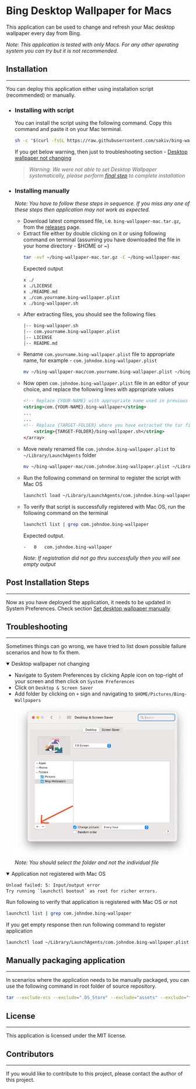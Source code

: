 # Bing Desktop Wallpaper for Macs
This application can be used to change and refresh your Mac desktop wallpaper every day from Bing.

*Note: This application is tested with only Macs. For any other operating system you can try but it is not recommended.*
## Installation
---
You can deploy this application either using installation script (recommended) or manually.
* ### Installing with script

    You can install the script using the following command. Copy this command and paste it on your Mac terminal.

    ```bash
    sh -c "$(curl -fsSL https://raw.githubusercontent.com/sakiv/bing-wallpaper-mac/main/install.sh)"
    ```

    If you get below warning, then just to troubleshooting section - [Desktop wallpaper not changing](#set-desktop-wallpaper)
    
    > *Warning: We were not able to set Desktop Wallpaper systematically, please perform [final step](#set-desktop-wallpaper) to complete installation*

* ### Installing manually
    *Note: You have to follow these steps in sequence. If you miss any one of these steps then application may not work as expected.* 

    * Download latest compressed file, i.e. `bing-wallpaper-mac.tar.gz`, from the [releases](https://github.com/sakiv/bing-wallpaper-mac/releases) page.
    * Extract file either by double clicking on it or using following command on terminal (assuming you have downloaded the file in your home directory - $HOME or ~)
        ```bash
        tar -xvf ~/bing-wallpaper-mac.tar.gz -C ~/bing-wallpaper-mac
        ```
        Expected output
        ```
        x ./
        x ./LICENSE
        x ./README.md
        x ./com.yourname.bing-wallpaper.plist
        x ./bing-wallpaper.sh
        ```
    * After extracting files, you should see the following files
        ```
        |-- bing-wallpaper.sh    
        |-- com.yourname.bing-wallpaper.plist    
        │-- LICENSE
        │-- README.md
        ```
    * Rename `com.yourname.bing-wallpaper.plist` file to appropriate name, for example - `com.johndoe.bing-wallpaper.plist`
        ```bash
        mv ~/bing-wallpaper-mac/com.yourname.bing-wallpaper.plist ~/bing-wallpaper-mac/com.johndoe.bing-wallpaper.plist
        ```
    * Now open `com.johndoe.bing-wallpaper.plist` file in an editor of your choice, and replace the following lines with appropriate values
        ```xml
        <!-- Replace {YOUR-NAME} with appropriate name used in previous step, for example - johndoe -->
        <string>com.{YOUR-NAME}.bing-wallpaper</string>
        ...
        ...
        <!-- Replace {TARGET-FOLDER} where you have extracted the tar file, for example - ~/bing-wallpaper-mac -->
            <string>{TARGET-FOLDER}/bing-wallpaper.sh</string>
        </array>
        ```
    * Move newly renamed file `com.johndoe.bing-wallpaper.plist` to `~/Library/LaunchAgents` folder
        ```bash
        mv ~/bing-wallpaper-mac/com.johndoe.bing-wallpaper.plist ~/Library/LaunchAgents/
        ```
    * Run the following command on terminal to register the script with Mac OS
        ```bash
        launchctl load ~/Library/LaunchAgents/com.johndoe.bing-wallpaper.plist
        ```
    * To verify that script is successfully registered with Mac OS, run the following command on the terminal
        ```bash
        launchctl list | grep com.johndoe.bing-wallpaper
        ```
        Expected output.         
        ```        
        -	0	com.johndoe.bing-wallpaper
        ```
        *Note: If registration did not go thru successfully then you will see empty output*

## Post Installation Steps
---
Now as you have deployed the application, it needs to be updated in System Preferences. Check section [Set desktop wallpaper manually](#set-desktop-wallpaper)



## Troubleshooting
---
Sometimes things can go wrong, we have tried to list down possible failure scenarios and how to fix them.

<a name="set-desktop-wallpaper"></a>
<details open>
<summary>Desktop wallpaper not changing</summary>

* Navigate to System Preferences by clicking Apple icon on top-right of your screen and then click on `System Preferences`
* Click on `Desktop & Screen Saver`
* Add folder by clicking on `+` sign and navigating to `$HOME/Pictures/Bing-Wallpapers`
![System Preferences -> Desktop & Screen Saver](assets/images/system-preferences-add-folder.png)
    *Note: You should select the folder and not the individual file*

</details>

<details open>
<summary>Application not registered with Mac OS</summary>

```
Unload failed: 5: Input/output error
Try running `launchctl bootout` as root for richer errors.
```
Run following to verify that application is registered with Mac OS or not
```bash
launchctl list | grep com.johndoe.bing-wallpaper
```
If you get empty response then run following command to register application
```bash
launchctl load ~/Library/LaunchAgents/com.johndoe.bing-wallpaper.plist
```

</details>

## Manually packaging application
---
In scenarios where the application needs to be manually packaged, you can use the following command in root folder of source repository.
```bash
tar --exclude-vcs --exclude=".DS_Store" --exclude="assets" --exclude="*.tar.gz" --exclude="install.sh" -cvf bing-wallpaper-mac.tar.gz .
```

## License
---
This application is licensed under the MIT license.

## Contributors
---
If you would like to contribute to this project, please contact the author of this project.